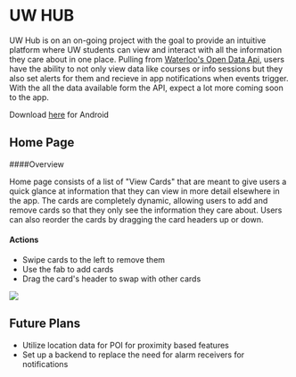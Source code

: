 UW HUB
===================

UW Hub is on an on-going project with the goal to provide an intuitive platform where UW students can view and interact with all the information they care about in one place. Pulling from [Waterloo's Open Data Api](https://github.com/uWaterloo/api-documentation#accessing-the-api), users have the ability to not only view data like courses or info sessions but they also set alerts for them and recieve in app notifications when events trigger. With the all the data available form the API, expect a lot more coming soon to the app.

Download [here](https://play.google.com/store/apps/details?id=com.projects.kquicho.uwhub&hl=en) for Android


Home Page
-------------


####Overview

Home page consists of a list of "View Cards" that are meant to give users a quick glance at information that they can view in more detail elsewhere in the app. The cards are completely dynamic, allowing users to add and remove cards so  that they only see the information they care about. Users can also reorder the cards by dragging the card headers up or down.


####  Actions

 - Swipe cards to the left to remove them
 - Use the fab to add cards
 - Drag the card's header to swap with other cards

![](http://i.imgur.com/6BWd487.gif)


Future Plans
-------------
 - Utilize location data for POI for proximity based features 
 - Set up a backend to replace the need for alarm receivers for notifications


